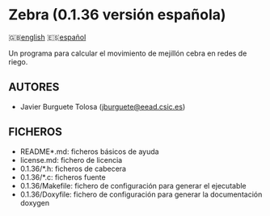 Zebra (0.1.36 versión española)
==============================

:uk:[english](README.md) :es:[español](README.es.md)

Un programa para calcular el movimiento de mejillón cebra en redes de riego.

AUTORES
-------

* Javier Burguete Tolosa (jburguete@eead.csic.es)

FICHEROS
--------

* README\*.md: ficheros básicos de ayuda
* license.md: fichero de licencia
* 0.1.36/\*.h: ficheros de cabecera
* 0.1.36/\*.c: ficheros fuente
* 0.1.36/Makefile: fichero de configuración para generar el ejecutable
* 0.1.36/Doxyfile: fichero de configuración para generar la documentación doxygen
